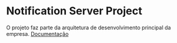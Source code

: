 Notification Server Project
============================

O projeto faz parte da arquitetura de desenvolvimento principal da empresa.
[Documentação](http://wiki.atende.info/display/wa)